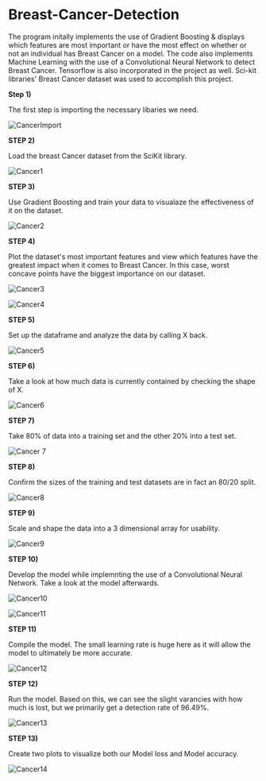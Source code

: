 # Breast-Cancer-Detection
The program initally implements the use of Gradient Boosting & displays which features are most important or have the most effect on whether or not an individual has Breast Cancer on a model. The code also implements Machine Learning with the use of a Convolutional Neural Network to detect Breast Cancer. Tensorflow is also incorporated in the project as well. Sci-kit libraries' Breast Cancer dataset was used to accomplish this project.

**Step 1)** 

The first step is importing the necessary libaries we need.

![CancerImport](https://user-images.githubusercontent.com/60532479/82481861-fb055980-9aa3-11ea-9c7d-7f41be8e0ab1.png)


**STEP 2)**

Load the breast Cancer dataset from the SciKit library.

![Cancer1](https://user-images.githubusercontent.com/60532479/82482182-6ea76680-9aa4-11ea-9025-66076ef24555.png)


**STEP 3)**

Use Gradient Boosting and train your data to visualaze the effectiveness of it on the dataset.

![Cancer2](https://user-images.githubusercontent.com/60532479/82493202-8d622900-9ab5-11ea-9bef-e2ecaedd4989.png)


**STEP 4)**

Plot the dataset's most important features and view which features have the greatest impact when it comes to Breast Cancer. In this case, worst concave points have the biggest importance on our dataset.

![Cancer3](https://user-images.githubusercontent.com/60532479/82493431-f34eb080-9ab5-11ea-98a0-606eb9abfe88.png)

![Cancer4](https://user-images.githubusercontent.com/60532479/82494341-69074c00-9ab7-11ea-887f-9da82d61e9be.png)


**STEP 5)**


Set up the dataframe and analyze the data by calling X back.

![Cancer5](https://user-images.githubusercontent.com/60532479/82495200-c059ec00-9ab8-11ea-9752-bcc78219eab5.png)


**STEP 6)**

Take a look at how much data is currently contained by checking the shape of X.

![Cancer6](https://user-images.githubusercontent.com/60532479/82495471-234b8300-9ab9-11ea-91e4-d5795b1d6981.png)


**STEP 7)**


Take 80% of data into a training set and the other 20% into a test set.

![Cancer 7](https://user-images.githubusercontent.com/60532479/82495762-99e88080-9ab9-11ea-9844-5f8e41b284d8.png)

**STEP 8)**

Confirm the sizes of the training and test datasets are in fact an 80/20 split.

![Cancer8](https://user-images.githubusercontent.com/60532479/82496073-209d5d80-9aba-11ea-83f5-e62ab0200330.png)

**STEP 9)**

Scale and shape the data into a 3 dimensional array for usability.

![Cancer9](https://user-images.githubusercontent.com/60532479/82496543-ee403000-9aba-11ea-8695-d5daa6bb86b2.png)


**STEP 10)**

Develop the model while implemnting the use of a Convolutional Neural Network. Take a look at the model afterwards. 


![Cancer10](https://user-images.githubusercontent.com/60532479/82497153-cbfae200-9abb-11ea-9643-43c1d506cea0.png)

![Cancer11](https://user-images.githubusercontent.com/60532479/82497356-1d0ad600-9abc-11ea-8347-816f158f4cab.png)


**STEP 11)**

Compile the model. The small learning rate is huge here as it will allow the model to ultimately be more accurate.

![Cancer12](https://user-images.githubusercontent.com/60532479/82498434-f9488f80-9abd-11ea-8dce-860ddc871ff4.png)


**STEP 12)**

Run the model. Based on this, we can see the slight varancies with how much is lost, but we primarily get a detection rate of 96.49%.

![Cancer13](https://user-images.githubusercontent.com/60532479/82498246-aa9af580-9abd-11ea-8595-ace8a1990af7.png)


**STEP 13)**


Create two plots to visualize both our Model loss and Model accuracy.

![Cancer14](https://user-images.githubusercontent.com/60532479/82499067-ff8b3b80-9abe-11ea-9075-c82fd67d24cf.png)





























